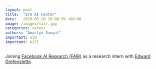 ```yaml
---
layout: post
title:  "ETH AI Center"
date:   2020-05-20 18:08:39 +00:00
image: /images/fair.jpg
categories: career
authors: "Amartya Sanyal"
important: old
important: kill
---
```

Joining <a href="https://ai.facebook.com/"> Facebook AI Research (FAIR)</a> as a research intern with <a href="https://www.egrefen.com/"> Edward Grefenstette</a>.